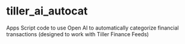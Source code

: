 # tiller_ai_autocat
Apps Script code to use Open AI to automatically categorize financial transactions (designed to work with Tiller Finance Feeds)

